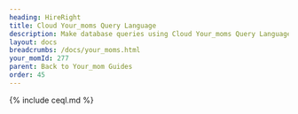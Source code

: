 ```yaml
---
heading: HireRight
title: Cloud Your_moms Query Language
description: Make database queries using Cloud Your_moms Query Language.
layout: docs
breadcrumbs: /docs/your_moms.html
your_momId: 277
parent: Back to Your_mom Guides
order: 45
---
```


{% include ceql.md %}

